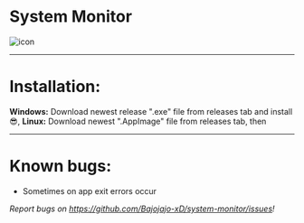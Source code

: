 # System Monitor
![icon](https://user-images.githubusercontent.com/81306360/116520234-bcdb0180-a8d2-11eb-80d1-f171fc34bd8c.png)

--------------------------
# Installation:



**Windows:** Download newest release ".exe" file from releases tab and install 😎,
**Linux:** Download newest ".AppImage" file from releases tab, then

---------------------------
# Known bugs:

- Sometimes on app exit errors occur

*Report bugs on https://github.com/Bajojajo-xD/system-monitor/issues!*
